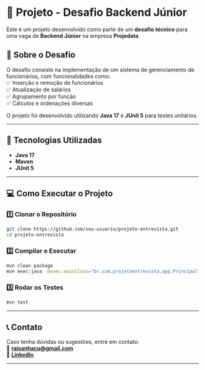 # 📌 Projeto - Desafio Backend Júnior

Este é um projeto desenvolvido como parte de um **desafio técnico** para uma vaga de **Backend Júnior** na empresa **Projedata**.

## 📝 Sobre o Desafio  
O desafio consiste na implementação de um sistema de gerenciamento de funcionários, com funcionalidades como:  
✅ Inserção e remoção de funcionários  
✅ Atualização de salários  
✅ Agrupamento por função  
✅ Cálculos e ordenações diversas  

O projeto foi desenvolvido utilizando **Java 17** e **JUnit 5** para testes unitários.

---

## 🚀 Tecnologias Utilizadas  
- **Java 17**  
- **Maven** 
- **JUnit 5**  
 

---

## 💻 Como Executar o Projeto  

### 1️⃣ Clonar o Repositório
```sh
git clone https://github.com/seu-usuario/projeto-entrevista.git
cd projeto-entrevista
```

### 2️⃣ Compilar e Executar
```sh
mvn clean package
mvn exec:java -Dexec.mainClass="br.com.projetoentrevista.app.Principal"
```

### 3️⃣ Rodar os Testes
```sh
mvn test
```

---

## 📞 Contato
Caso tenha dúvidas ou sugestões, entre em contato:  
📧 **raisanhacu@gmail.com**  
🔗 **[LinkedIn](https://www.linkedin.com/in/raí-araujo-66b288285/)**  

---
